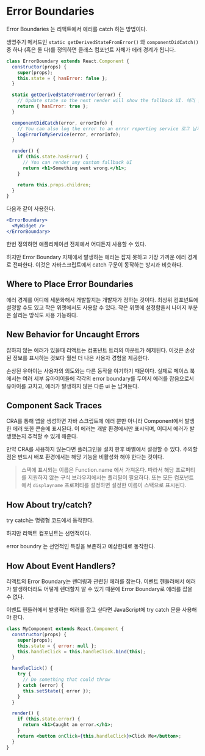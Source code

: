# Error Boundaries

Error Boundaries 는 리액트에서 에러를 catch 하는 방법이다.

생명주기 메서드인 `static getDerivedStateFromError()` 와 `componentDidCatch()` 중 하나 (혹은 둘 다)를 정의하면 클래스 컴포넌트 자체가 에러 경계가 됩니다.

```jsx
class ErrorBoundary extends React.Component {
  constructor(props) {
    super(props);
    this.state = { hasError: false };
  }

  static getDerivedStateFromError(error) {
    // Update state so the next render will show the fallback UI. 에러 발생했을때 state 바꾸기
    return { hasError: true };
  }

  componentDidCatch(error, errorInfo) {
    // You can also log the error to an error reporting service 로그 남기기
    logErrorToMyService(error, errorInfo);
  }

  render() {
    if (this.state.hasError) {
      // You can render any custom fallback UI
      return <h1>Something went wrong.</h1>;
    }

    return this.props.children;
  }
}
```

다음과 같이 사용한다.

```jsx
<ErrorBoundary>
  <MyWidget />
</ErrorBoundary>
```

한번 정의하면 애플리케이션 전체에서 어디든지 사용할 수 있다.

하지만 Error Boundary 자체에서 발생하는 에러는 잡지 못하고 가장 가까운 에러 경계로 전파한다. 이것은 자바스크립트에서 catch 구문이 동작하는 방시과 비슷하다.

## Where to Place Error Boundaries

에러 경계를 어디에 세분화해서 개발할지는 개발자가 정하는 것이다. 최상위 컴포넌트에 설정할 수도 있고 작은 위젯에서도 사용할 수 있다. 작은 위젯에 설정함을서 나머지 부분은 살리는 방식도 사용 가능하다.

## New Behavior for Uncaught Errors

잡하지 않는 에러가 있을때 리액트는 컴포넌트 트리의 마운트가 해제된다. 이것은 손상된 정보를 표시하는 것보다 훨씬 더 나은 사용자 경험을 제공한다.

손상된 유아이는 사용자의 의도와는 다른 동작을 야기하기 때문이다. 실제로 페이스 북에서는 여러 세부 유아이이들에 각각의 error boundary를 두어서 에러를 잡음으로서 유아이를 고치고, 에러가 발생하지 않은 다른 ui 는 남겨둔다.

## Component Sack Traces

CRA를 통해 앱을 생성하면 자바 스크립트에 에러 뿐만 아니라 Component에서 발생한 에러 또한 콘솔에 표시된다. 이 에러는 개발 환경에서만 표시되며, 어디서 에러가 발생했는지 추적할 수 있게 해준다.

만약 CRA를 사용하지 않는다면 플러그인을 설치 한후 바벨에서 설정할 수 있다. 주의할 점은 반드시 배포 환경에서는 해당 기능을 비활성화 해야 한다는 것이다.

> 스택에 표시되는 이름은 Function.name 에서 가져온다. 따라서 해당 프로퍼티를 지원하지 않는 구식 브라우저에서는 폴리필이 필요하다. 또는 모든 컴포넌트에서 `displayname` 프로퍼티를 설정하면 설정한 이름이 스택으로 표시된다.

## How About try/catch?

try catch는 명령형 코드에서 동작한다.

하지만 리액트 컴포넌트는 선언적이다.

error boundry 는 선언적인 특징을 보존하고 예상한대로 동작한다.

## How About Event Handlers?

리액트의 Error Boundary는 렌더링과 관련된 에러를 잡는다. 이벤트 헨들러에서 에러가 발생하더라도 어떻게 렌더할지 알 수 있기 때문에 Error Boundary로 에러를 잡을 수 없다.

이벤트 헨들러에서 발생하는 에러를 잡고 싶다면 JavaScript에 try catch 문을 사용해야 한다.

```jsx
class MyComponent extends React.Component {
  constructor(props) {
    super(props);
    this.state = { error: null };
    this.handleClick = this.handleClick.bind(this);
  }

  handleClick() {
    try {
      // Do something that could throw
    } catch (error) {
      this.setState({ error });
    }
  }

  render() {
    if (this.state.error) {
      return <h1>Caught an error.</h1>;
    }
    return <button onClick={this.handleClick}>Click Me</button>;
  }
}
```
